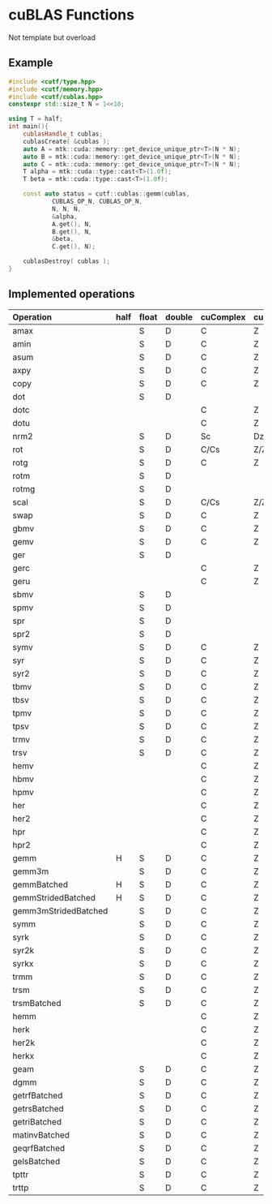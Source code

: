 # cuBLAS Functions
Not template but overload

## Example
```cpp
#include <cutf/type.hpp>
#include <cutf/memory.hpp>
#include <cutf/cublas.hpp>
constexpr std::size_t N = 1<<10;

using T = half;
int main(){
	cublasHandle_t cublas;
	cublasCreate( &cublas );
	auto A = mtk::cuda::memory::get_device_unique_ptr<T>(N * N);
	auto B = mtk::cuda::memory::get_device_unique_ptr<T>(N * N);
	auto C = mtk::cuda::memory::get_device_unique_ptr<T>(N * N);
	T alpha = mtk::cuda::type::cast<T>(1.0f);
	T beta = mtk::cuda::type::cast<T>(1.0f);

	const auto status = cutf::cublas::gemm(cublas,
			CUBLAS_OP_N, CUBLAS_OP_N,
			N, N, N,
			&alpha,
			A.get(), N,
			B.get(), N,
			&beta,
			C.get(), N);

	cublasDestroy( cublas );
}


```

## Implemented operations
| Operation | half | float | double | cuComplex | cuDoubleComplex |
|:----------|:-----|:------|:-------|:----------|:----------------|
|amax||S|D|C|Z|
|amin||S|D|C|Z|
|asum||S|D|C|Z|
|axpy||S|D|C|Z|
|copy||S|D|C|Z|
|dot||S|D|||
|dotc||||C|Z|
|dotu||||C|Z|
|nrm2||S|D|Sc|Dz|
|rot||S|D|C/Cs|Z/Zd|
|rotg||S|D|C|Z|
|rotm||S|D|||
|rotmg||S|D|||
|scal||S|D|C/Cs|Z/Zd|
|swap||S|D|C|Z|
|gbmv||S|D|C|Z|
|gemv||S|D|C|Z|
|ger||S|D|||
|gerc||||C|Z|
|geru||||C|Z|
|sbmv||S|D|||
|spmv||S|D|||
|spr||S|D|||
|spr2||S|D|||
|symv||S|D|C|Z|
|syr||S|D|C|Z|
|syr2||S|D|C|Z|
|tbmv||S|D|C|Z|
|tbsv||S|D|C|Z|
|tpmv||S|D|C|Z|
|tpsv||S|D|C|Z|
|trmv||S|D|C|Z|
|trsv||S|D|C|Z|
|hemv||||C|Z|
|hbmv||||C|Z|
|hpmv||||C|Z|
|her||||C|Z|
|her2||||C|Z|
|hpr||||C|Z|
|hpr2||||C|Z|
|gemm|H|S|D|C|Z|
|gemm3m||S|D|C|Z|
|gemmBatched|H|S|D|C|Z|
|gemmStridedBatched|H|S|D|C|Z|
|gemm3mStridedBatched||S|D|C|Z|
|symm||S|D|C|Z|
|syrk||S|D|C|Z|
|syr2k||S|D|C|Z|
|syrkx||S|D|C|Z|
|trmm||S|D|C|Z|
|trsm||S|D|C|Z|
|trsmBatched||S|D|C|Z|
|hemm||||C|Z|
|herk||||C|Z|
|her2k||||C|Z|
|herkx||||C|Z|
|geam||S|D|C|Z|
|dgmm||S|D|C|Z|
|getrfBatched||S|D|C|Z|
|getrsBatched||S|D|C|Z|
|getriBatched||S|D|C|Z|
|matinvBatched||S|D|C|Z|
|geqrfBatched||S|D|C|Z|
|gelsBatched||S|D|C|Z|
|tpttr||S|D|C|Z|
|trttp||S|D|C|Z|



